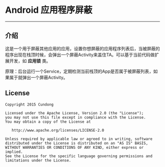 # Android 应用程序屏蔽  

------

## 介绍

这是一个用于屏蔽其他应用的应用，设置你想屏蔽的应用程序列表后，当被屏蔽的程序出现在栈顶时候，会弹出一个屏蔽Activity来盖住TA。可以基于当前代码做扩展开发，如 **应用锁** 类。

原理：后台运行一个Service，定期检测当前栈顶的App是否属于被屏蔽列表，如果属于就弹出一个屏蔽Activity。

## License

    Copyright 2015 Cundong

    Licensed under the Apache License, Version 2.0 (the "License");
    you may not use this file except in compliance with the License.
    You may obtain a copy of the License at

       http://www.apache.org/licenses/LICENSE-2.0

    Unless required by applicable law or agreed to in writing, software
    distributed under the License is distributed on an "AS IS" BASIS,
    WITHOUT WARRANTIES OR CONDITIONS OF ANY KIND, either express or implied.
    See the License for the specific language governing permissions and
    limitations under the License.

